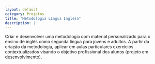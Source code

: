 ```yaml
---
layout: default
category: Projetos
title: "Metodologia Língua Inglesa"
description: |
---
```

Criar e desenvolver uma metodologia com material personalizado para o ensino de inglês como segunda língua para jovens e adultos. A partir da criação da metodologia, aplicar em aulas particulares exercícios contextualizados visando o objetivo profissional dos alunos (projeto em desenvolvimento).
